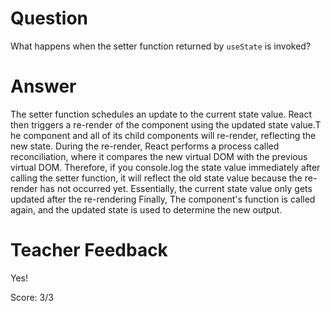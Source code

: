 # Question

What happens when the setter function returned by `useState` is invoked?

# Answer

The setter function schedules an update to the current state value. React then triggers a re-render of the component using the updated state value.T he component and all of its child components will re-render, reflecting the new state. During the re-render, React performs a process called reconciliation, where it compares the new virtual DOM with the previous virtual DOM. Therefore, if you console.log the state value immediately after calling the setter function, it will reflect the old state value because the re-render has not occurred yet. Essentially, the current state value only gets updated after the re-rendering
Finally, The component's function is called again, and the updated state is used to determine the new output. 
# Teacher Feedback

Yes!

Score: 3/3